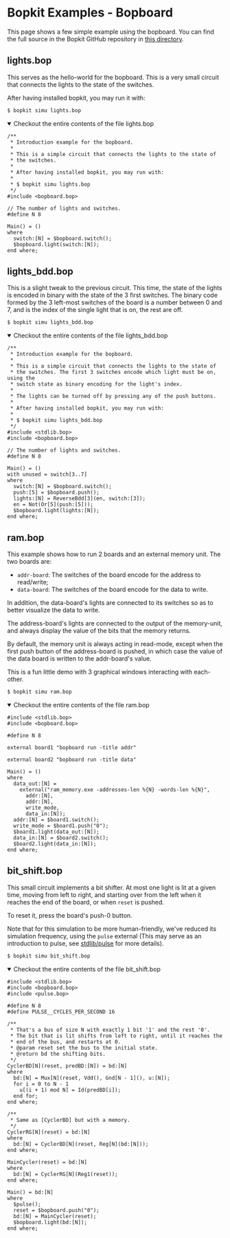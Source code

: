 # Bopkit Examples - Bopboard

This page shows a few simple example using the bopboard. You can find the full source in the Bopkit GitHub repository in [this directory](https://github.com/mbarbin/bopkit/tree/main/stdlib/bopboard/example/).

## lights.bop

This serves as the hello-world for the bopboard. This is a very small circuit
that connects the lights to the state of the switches.

After having installed bopkit, you may run it with:

<!-- $MDX skip -->
```bash
$ bopkit simu lights.bop
```

<details open>
<summary>
Checkout the entire contents of the file lights.bop
</summary>

<!-- $MDX file=lights.bop -->
```bopkit
/**
 * Introduction example for the bopboard.
 *
 * This is a simple circuit that connects the lights to the state of
 * the switches.
 *
 * After having installed bopkit, you may run with:
 *
 * $ bopkit simu lights.bop
 */
#include <bopboard.bop>

// The number of lights and switches.
#define N 8

Main() = ()
where
  switch:[N] = $bopboard.switch();
  $bopboard.light(switch:[N]);
end where;
```

</details>

## lights_bdd.bop

This is a slight tweak to the previous circuit. This time, the state of the
lights is encoded in binary with the state of the 3 first switches. The binary
code formed by the 3 left-most switches of the board is a number between 0 and
7, and is the index of the single light that is on, the rest are off.

<!-- $MDX skip -->
```bash
$ bopkit simu lights_bdd.bop
```

<details open>
<summary>
Checkout the entire contents of the file lights_bdd.bop
</summary>

<!-- $MDX file=lights_bdd.bop -->
```bopkit
/**
 * Introduction example for the bopboard.
 *
 * This is a simple circuit that connects the lights to the state of
 * the switches. The first 3 switches encode which light must be on, using the
 * switch state as binary encoding for the light's index.
 *
 * The lights can be turned off by pressing any of the push buttons.
 *
 * After having installed bopkit, you may run with:
 *
 * $ bopkit simu lights_bdd.bop
 */
#include <stdlib.bop>
#include <bopboard.bop>

// The number of lights and switches.
#define N 8

Main() = ()
with unused = switch[3..7]
where
  switch:[N] = $bopboard.switch();
  push:[5] = $bopboard.push();
  lights:[N] = ReverseBdd[3](en, switch:[3]);
  en = Not(Or[5](push:[5]));
  $bopboard.light(lights:[N]);
end where;
```

</details>

## ram.bop

This example shows how to run 2 boards and an external memory unit. The two
boards are:

- `addr-board`: The switches of the board encode for the address to read/write;
- `data-board`: The switches of the board encode for the data to write.

In addition, the data-board's lights are connected to its switches so as to
better visualize the data to write.

The address-board's lights are connected to the output of the memory-unit, and
always display the value of the bits that the memory returns.

By default, the memory unit is always acting in read-mode, except when the first
push button of the address-board is pushed, in which case the value of the data
board is written to the addr-board's value.

This is a fun little demo with 3 graphical windows interacting with each-other.

<!-- $MDX skip -->
```bash
$ bopkit simu ram.bop
```

<details open>
<summary>
Checkout the entire contents of the file ram.bop
</summary>

<!-- $MDX file=ram.bop -->
```bopkit
#include <stdlib.bop>
#include <bopboard.bop>

#define N 8

external board1 "bopboard run -title addr"

external board2 "bopboard run -title data"

Main() = ()
where
  data_out:[N] =
    external("ram_memory.exe -addresses-len %{N} -words-len %{N}",
      addr:[N],
      addr:[N],
      write_mode,
      data_in:[N]);
  addr:[N] = $board1.switch();
  write_mode = $board1.push("0");
  $board1.light(data_out:[N]);
  data_in:[N] = $board2.switch();
  $board2.light(data_in:[N]);
end where;
```

</details>

## bit_shift.bop

This small circuit implements a bit shifter. At most one light is lit at a given
time, moving from left to right, and starting over from the left when it reaches
the end of the board, or when `reset` is pushed.

To reset it, press the board's push-0 button.

Note that for this simulation to be more human-friendly, we've reduced its
simulation frequency, using the `pulse` external (This may serve as an
introduction to pulse, see [stdlib/pulse](../../pulse/README.md) for more
details).

<!-- $MDX skip -->
```bash
$ bopkit simu bit_shift.bop
```

<details open>
<summary>
Checkout the entire contents of the file bit_shift.bop
</summary>

<!-- $MDX file=bit_shift.bop -->
```bopkit
#include <stdlib.bop>
#include <bopboard.bop>
#include <pulse.bop>

#define N 8
#define PULSE__CYCLES_PER_SECOND 16

/**
 * That's a bus of size N with exactly 1 bit '1' and the rest '0'.
 * The bit that is lit shifts from left to right, until it reaches the
 * end of the bus, and restarts at 0.
 * @param reset set the bus to the initial state.
 * @return bd the shifting bits.
 */
CyclerBD[N](reset, predBD:[N]) = bd:[N]
where
  bd:[N] = Mux[N](reset, Vdd(), Gnd[N - 1](), u:[N]);
  for i = 0 to N - 1
    u[(i + 1) mod N] = Id(predBD[i]);
  end for;
end where;

/**
 * Same as [CyclerBD] but with a memory.
 */
CyclerRG[N](reset) = bd:[N]
where
  bd:[N] = CyclerBD[N](reset, Reg[N](bd:[N]));
end where;

MainCycler(reset) = bd:[N]
where
  bd:[N] = CyclerRG[N](Reg1(reset));
end where;

Main() = bd:[N]
where
  $pulse();
  reset = $bopboard.push("0");
  bd:[N] = MainCycler(reset);
  $bopboard.light(bd:[N]);
end where;
```

</details>
